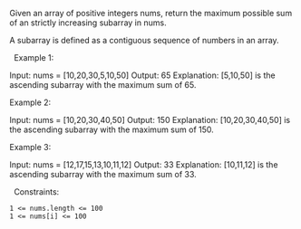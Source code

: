 Given an array of positive integers nums, return the maximum possible sum of an strictly increasing subarray in nums.

A subarray is defined as a contiguous sequence of numbers in an array.

 
Example 1:

Input: nums = [10,20,30,5,10,50]
Output: 65
Explanation: [5,10,50] is the ascending subarray with the maximum sum of 65.


Example 2:

Input: nums = [10,20,30,40,50]
Output: 150
Explanation: [10,20,30,40,50] is the ascending subarray with the maximum sum of 150.


Example 3:

Input: nums = [12,17,15,13,10,11,12]
Output: 33
Explanation: [10,11,12] is the ascending subarray with the maximum sum of 33.


 
Constraints:


	1 <= nums.length <= 100
	1 <= nums[i] <= 100

